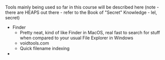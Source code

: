 Tools mainly being used so far in this course will be described here (note - there are HEAPS out there - refer to the Book of "Secret" Knowledge - lel, secret)

- Finder
	- Pretty neat, kind of like Finder in MacOS, real fast to search for stuff when compared to your usual File Explorer in Windows
	- voidtools.com
	- Quick filename indexing
- 